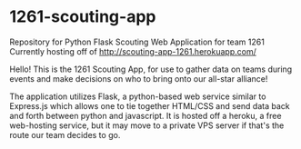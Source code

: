 # 1261-scouting-app
Repository for Python Flask Scouting Web Application for team 1261
Currently hosting off of http://scouting-app-1261.herokuapp.com/

Hello! This is the 1261 Scouting App, for use to gather data on teams during events and 
make decisions on who to bring onto our all-star alliance!

The application utilizes Flask, a python-based web service similar to Express.js which allows one to tie together HTML/CSS and send data back and forth between python and javascript. It is hosted off a heroku, a free web-hosting service, but it may move to a private VPS server if that's the route our team decides to go.

